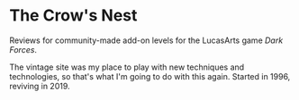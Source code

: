 # The Crow's Nest
Reviews for community-made add-on levels for the LucasArts game *Dark Forces*.

The vintage site was my place to play with new techniques and technologies, so that's what I'm going to do with this again. Started in 1996, reviving in 2019.
